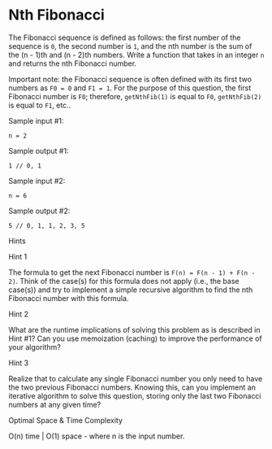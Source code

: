 # Nth Fibonacci

The Fibonacci sequence is defined as follows: the first number of the sequence is `0`, the second number is `1`, and the nth number is the sum of the (n - 1)th and (n - 2)th numbers. Write a function that takes in an integer `n` and returns the nth Fibonacci number.

Important note: the Fibonacci sequence is often defined with its first two numbers as `F0 = 0` and `F1 = 1`. For the purpose of this question, the first Fibonacci number is `F0`; therefore, `getNthFib(1)` is equal to `F0`, `getNthFib(2)` is equal to `F1`, etc..

Sample input #1:

```
n = 2
```

Sample output #1:

```
1 // 0, 1
```

Sample input #2:

```
n = 6
```

Sample output #2:

```
5 // 0, 1, 1, 2, 3, 5
```

Hints

Hint 1

The formula to get the next Fibonacci number is `F(n) = F(n - 1) + F(n - 2)`. Think of the case(s) for this formula does not apply (i.e., the base case(s)) and try to implement a simple recursive algorithm to find the nth Fibonacci number with this formula.

Hint 2

What are the runtime implications of solving this problem as is described in Hint #1? Can you use memoization (caching) to improve the performance of your algorithm?

Hint 3

Realize that to calculate any single Fibonacci number you only need to have the two previous Fibonacci numbers. Knowing this, can you implement an iterative algorithm to solve this question, storing only the last two Fibonacci numbers at any given time?

Optimal Space & Time Complexity

O(n) time | O(1) space - where n is the input number.
